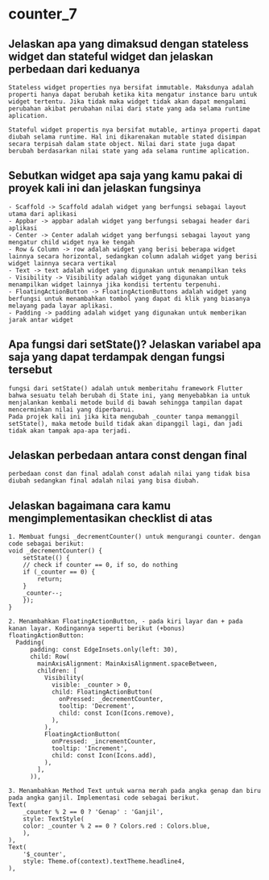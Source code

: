 # counter_7

## Jelaskan apa yang dimaksud dengan stateless widget dan stateful widget dan jelaskan perbedaan dari keduanya
    Stateless widget properties nya bersifat immutable. Maksdunya adalah properti hanya dapat berubah ketika kita mengatur instance baru untuk widget tertentu. Jika tidak maka widget tidak akan dapat mengalami perubahan akibat perubahan nilai dari state yang ada selama runtime aplication.

    Stateful widget propertis nya bersifat mutable, artinya properti dapat diubah selama runtime. Hal ini dikarenakan mutable stated disimpan secara terpisah dalam state object. Nilai dari state juga dapat berubah berdasarkan nilai state yang ada selama runtime aplication.  

## Sebutkan widget apa saja yang kamu pakai di proyek kali ini dan jelaskan fungsinya
    - Scaffold -> Scaffold adalah widget yang berfungsi sebagai layout utama dari aplikasi
    - Appbar -> appbar adalah widget yang berfungsi sebagai header dari aplikasi
    - Center -> Center adalah widget yang berfungsi sebagai layout yang mengatur child widget nya ke tengah
    - Row & Column -> row adalah widget yang berisi beberapa widget lainnya secara horizontal, sedangkan column adalah widget yang berisi widget lainnya secara vertikal
    - Text -> text adalah widget yang digunakan untuk menampilkan teks
    - Visibility -> Visibility adalah widget yang digunakan untuk menampilkan widget lainnya jika kondisi tertentu terpenuhi.
    - FloatingActionButton -> FloatingActionButtons adalah widget yang  berfungsi untuk menambahkan tombol yang dapat di klik yang biasanya melayang pada layar aplikasi.
    - Padding -> padding adalah widget yang digunakan untuk memberikan jarak antar widget

## Apa fungsi dari setState()? Jelaskan variabel apa saja yang dapat terdampak dengan fungsi tersebut   
    fungsi dari setState() adalah untuk memberitahu framework Flutter bahwa sesuatu telah berubah di State ini, yang menyebabkan ia untuk menjalankan kembali metode build di bawah sehingga tampilan dapat mencerminkan nilai yang diperbarui. 
    Pada projek kali ini jika kita mengubah _counter tanpa memanggil setState(), maka metode build tidak akan dipanggil lagi, dan jadi tidak akan tampak apa-apa terjadi.

## Jelaskan perbedaan antara const dengan final
    perbedaan const dan final adalah const adalah nilai yang tidak bisa diubah sedangkan final adalah nilai yang bisa diubah. 

## Jelaskan bagaimana cara kamu mengimplementasikan checklist di atas
    1. Membuat fungsi _decrementCounter() untuk mengurangi counter. dengan code sebagai berikut: 
    void _decrementCounter() {
        setState(() {
        // check if counter == 0, if so, do nothing
        if (_counter == 0) {
            return;
        }
        _counter--;
        });
    }

    2. Menambahkan FloatingActionButton, - pada kiri layar dan + pada kanan layar. Kodingannya seperti berikut (+bonus)
    floatingActionButton:
      Padding(
          padding: const EdgeInsets.only(left: 30),
          child: Row(
            mainAxisAlignment: MainAxisAlignment.spaceBetween,
            children: [
              Visibility(
                visible: _counter > 0,
                child: FloatingActionButton(
                  onPressed: _decrementCounter,
                  tooltip: 'Decrement',
                  child: const Icon(Icons.remove),
                ),
              ),
              FloatingActionButton(
                onPressed: _incrementCounter,
                tooltip: 'Increment',
                child: const Icon(Icons.add),
              ),
            ],
          )),

    3. Menambahkan Method Text untuk warna merah pada angka genap dan biru pada angka ganjil. Implementasi code sebagai berikut.
    Text(
        _counter % 2 == 0 ? 'Genap' : 'Ganjil',
        style: TextStyle(
        color: _counter % 2 == 0 ? Colors.red : Colors.blue,
        ),
    ),           
    Text(
        '$_counter',
        style: Theme.of(context).textTheme.headline4,
    ),

    


